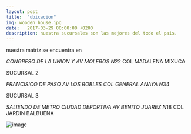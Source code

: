 ```yaml
---
layout: post
title:  "ubicacion"
img: wooden_house.jpg
date:   2017-03-29 00:00:00 +0200
description: nuestra sucursales son las mejores del todo el pais.
---
```


nuestra matriz se encuentra en
 
 *CONGRESO DE LA UNION Y AV MOLEROS N*22 COL MADALENA MIXUCA

SUCURSAL 2
 
 *FRANCISICO DE PASO AV LOS ROBLES COL GENERAL ANAYA N*34

SUCURSAL 3
 
 *SALIENDO DE METRO CIUDAD DEPORTIVA AV BENITO JUAREZ N*18 COL JARDIN BALBUENA
 
 ![image](https://user-images.githubusercontent.com/100168748/164958013-4a63e0f9-03f7-44ff-92da-5561d2217cc7.png)
